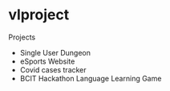 # vlproject

Projects
- Single User Dungeon
- eSports Website
- Covid cases tracker
- BCIT Hackathon Language Learning Game
